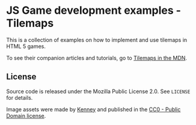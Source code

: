 # JS Game development examples - Tilemaps

This is a collection of examples on how to implement and use tilemaps in HTML 5 games.

To see their companion articles and tutorials, go to [Tilemaps in the MDN](https://developer.mozilla.org/en-US/docs/Games/Techniques/Tilemaps).

## License

Source code is released under the Mozilla Public License 2.0. See `LICENSE` for details.

Image assets were made by [Kenney](http://www.kenney.nl/) and published in the [CC0 - Public Domain license]( http://creativecommons.org/publicdomain/zero/1.0/).
